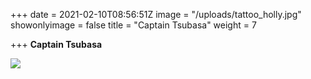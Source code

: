 +++
date = 2021-02-10T08:56:51Z
image = "/uploads/tattoo_holly.jpg"
showonlyimage = false
title = "Captain Tsubasa"
weight = 7

+++
**Captain Tsubasa**

**![](/uploads/tattoo_holly.jpg)**
